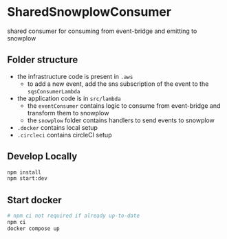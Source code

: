 # SharedSnowplowConsumer

shared consumer for consuming from event-bridge and emitting to snowplow 

## Folder structure
- the infrastructure code is present in `.aws`
  - to add a new event, add the sns subscription of the event to the `sqsConsumerLambda`
- the application code is in `src/lambda`
  - the `eventConsumer` contains logic to consume from event-bridge and transform them to snowplow
  - the `snowplow` folder contains handlers to send events to snowplow
- `.docker` contains local setup
- `.circleci` contains circleCI setup

## Develop Locally
```bash
npm install
npm start:dev
```

## Start docker
```bash
# npm ci not required if already up-to-date
npm ci
docker compose up
```
